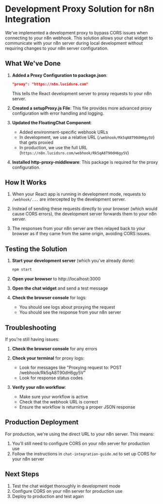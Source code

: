 # Development Proxy Solution for n8n Integration

We've implemented a development proxy to bypass CORS issues when connecting to your n8n webhook. This solution allows your chat widget to communicate with your n8n server during local development without requiring changes to your n8n server configuration.

## What We've Done

1. **Added a Proxy Configuration to package.json**:
   ```json
   "proxy": "https://n8n.lucidsro.com"
   ```
   This tells the React development server to proxy requests to your n8n server.

2. **Created a setupProxy.js File**:
   This file provides more advanced proxy configuration with error handling and logging.

3. **Updated the FloatingChat Component**:
   - Added environment-specific webhook URLs
   - In development, we use a relative URL (`/webhook/Rk5qA8T90dH6gy5V`) that gets proxied
   - In production, we use the full URL (`https://n8n.lucidsro.com/webhook/Rk5qA8T90dH6gy5V`)

4. **Installed http-proxy-middleware**:
   This package is required for the proxy configuration.

## How It Works

1. When your React app is running in development mode, requests to `/webhook/...` are intercepted by the development server.

2. Instead of sending these requests directly to your browser (which would cause CORS errors), the development server forwards them to your n8n server.

3. The responses from your n8n server are then relayed back to your browser as if they came from the same origin, avoiding CORS issues.

## Testing the Solution

1. **Start your development server** (which you've already done):
   ```bash
   npm start
   ```

2. **Open your browser** to http://localhost:3000

3. **Open the chat widget** and send a test message

4. **Check the browser console** for logs:
   - You should see logs about proxying the request
   - You should see the response from your n8n server

## Troubleshooting

If you're still having issues:

1. **Check the browser console** for any errors

2. **Check your terminal** for proxy logs:
   - Look for messages like "Proxying request to: POST /webhook/Rk5qA8T90dH6gy5V"
   - Look for response status codes

3. **Verify your n8n workflow**:
   - Make sure your workflow is active
   - Check that the webhook URL is correct
   - Ensure the workflow is returning a proper JSON response

## Production Deployment

For production, we're using the direct URL to your n8n server. This means:

1. You'll still need to configure CORS on your n8n server for production use
2. Follow the instructions in `chat-integration-guide.md` to set up CORS for your n8n server

## Next Steps

1. Test the chat widget thoroughly in development mode
2. Configure CORS on your n8n server for production use
3. Deploy to production and test again 
